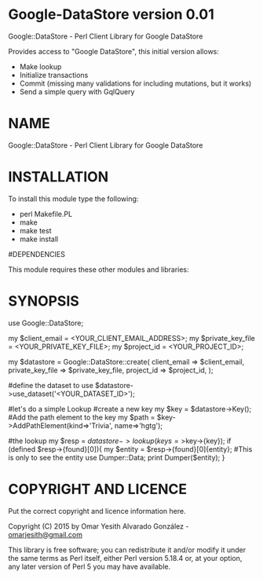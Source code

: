 Google-DataStore version 0.01
=============================
   Google::DataStore - Perl Client Library for Google DataStore
   
   Provides access to "Google DataStore", this initial version allows:
   
   - Make lookup
   - Initialize transactions
   - Commit (missing many validations for including mutations, but it works)
   - Send a simple query with GqlQuery
# NAME
   Google::DataStore - Perl Client Library for Google DataStore

# INSTALLATION

To install this module type the following:

   * perl Makefile.PL
   * make
   * make test
   * make install

#DEPENDENCIES

This module requires these other modules and libraries:

# SYNOPSIS
   use Google::DataStore;
   
   my $client_email = <YOUR_CLIENT_EMAIL_ADDRESS>;
   my $private_key_file = <YOUR_PRIVATE_KEY_FILE>;
   my $project_id = <YOUR_PROJECT_ID>;
   
   my $datastore = Google::DataStore::create(
      client_email => $client_email,
      private_key_file => $private_key_file,
      project_id => $project_id,
   );
   
   #define the dataset to use
   $datastore->use_dataset('<YOUR_DATASET_ID>');

   #let's do a simple Lookup
   #create a new key
   my $key = $datastore->Key();
   #Add the path element to the key
   my $path = $key->AddPathElement(kind=>'Trivia', name=>'hgtg');
   
   #the lookup
   my $resp = $datastore->lookup(keys=>$key->{key});
   if (defined $resp->{found}[0]){
      my $entity = $resp->{found}[0]{entity};
      #This is only to see the entity
      use Dumper::Data;
      print Dumper($entity);
   }

# COPYRIGHT AND LICENCE

Put the correct copyright and licence information here.

Copyright (C) 2015 by Omar Yesith Alvarado González - omarjesith@gmail.com

This library is free software; you can redistribute it and/or modify
it under the same terms as Perl itself, either Perl version 5.18.4 or,
at your option, any later version of Perl 5 you may have available.
